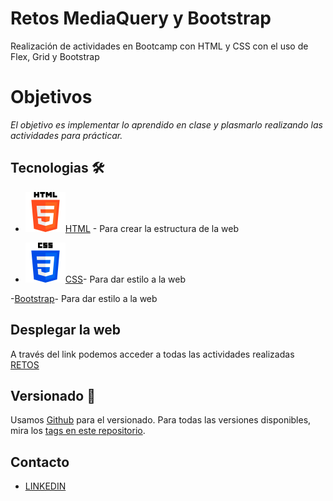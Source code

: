 #  Retos MediaQuery y Bootstrap

Realización de actividades en Bootcamp con HTML y CSS con el uso de Flex, Grid y Bootstrap

# Objetivos

_El objetivo es implementar lo aprendido en clase y plasmarlo realizando las actividades para prácticar._
## Tecnologias 🛠️

- ![cap](./img/html-5.png)[HTML](https://devdocs.io/html/) - Para crear la estructura de la web

- ![css](./img/css-3%20.png)[CSS](https://devdocs.io/css/)- Para dar estilo a la web 

-[Bootstrap](https://getbootstrap.com/)- Para dar estilo a la web 
## Desplegar la web
A través del link podemos acceder a todas las actividades realizadas
[RETOS](https://adria-vidal.github.io/avv-ccs-flex-urbalab-071122/)

## Versionado 📌

Usamos [Github](https://github.com/) para el versionado. Para todas las versiones disponibles, mira los [tags en este repositorio](https://github.com/adria-vidal/avv-ccs-flex-urbalab-071122).

## Contacto
- [LINKEDIN](www.linkedin.com/in/adrià-vidal) 